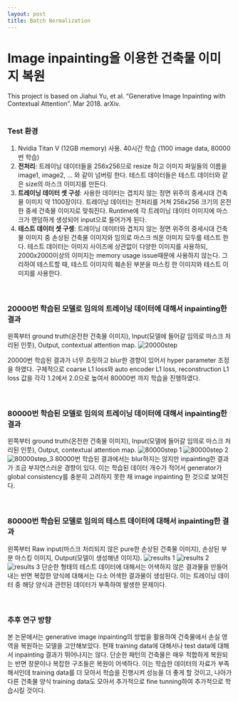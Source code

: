 ```yaml
---
layout: post
title: Batch Normalization
---
```

 

# Image inpainting을 이용한 건축물 이미지 복원

This project is based on Jiahui Yu, et al. “Generative Image Inpainting with Contextual Attention”. Mar 2018. arXiv.<br><br>

### Test 환경
1. Nvidia Titan V (12GB memory) 사용. 40시간 학습 (1100 image data, 80000번 학습)
2. **전처리**:
트레이닝 데이터들을 256x256으로 resize 하고 이미지 파일들의 이름을 image1, image2, … 와 같이 넘버링 한다.
테스트 데이터들은 테스트 데이터와 같은 size의 마스크 이미지를 만든다.
3. **트레이닝 데이터 셋 구성**: 
사용한 데이터는 겹치지 않는 정면 위주의 중세시대 건축물 이미지 약 1100장이다. 트레이닝 데이터는 전처리를 거쳐 256x256 크기의 온전한 중세 건축물 이미지로 맞춰진다. Runtime에 각 트레이닝 데이터 이미지에 마스크가 랜덤하게 생성되어 input으로 들어가게 된다.
4. **테스트 데이터 셋 구셍**:
트레이닝 데이터와 겹치지 않는 정면 위주의 중세시대 건축물 이미지 중 손상된 건축물 이미지와 임의로 마스크 씌운 이미지 모두를 테스트 한다. 테스트 데이터는 이미지 사이즈에 상관없이 다양한 이미지를 사용하되, 2000x2000이상의 이미지는 memory usage issue때문에 사용하지 않는다. 그리하여 테스트할 때, 테스트 이미지의 훼손된 부분을 마스킹 한 이미지와 테스트 이미지를 사용한다.<br><br><br>

### 20000번 학습된 모델로 임의의 트레이닝 데이터에 대해서 inpainting한 결과
왼쪽부터 ground truth(온전한 건축물 이미지), Input(모델에 들어갈 임의로 마스크 처리된 인풋), Output, contextual attention map.
![20000step ](/images/20000step.png)

20000번 학습된 결과가 너무 흐릿하고 blur한 경향이 있어서 hyper parameter 조정을 하였다. 구체적으로 coarse L1 loss와 auto encoder L1 loss, reconstruction L1 loss 값을 각각 1.2에서 2.0으로 높여서 80000번 까지 학습을 진행하였다.<br><br><br>

### 80000번 학습된 모델로 임의의 트레이닝 데이터에 대해서 inpainting한 결과
왼쪽부터 ground truth(온전한 건축물 이미지), Input(모델에 들어갈 임의로 마스크 처리된 인풋), Output, contextual attention map.
![80000step 1](/images/80000step.png)
![80000step 2](/images/80000step_2.png)
![80000step_3](/images/80000step_3.png)
80000번 학습된 결과에서는 blur하지는 않지만 inpainting한 결과가 조금 부자연스러운 경향이 있다. 이는 학습된 데이터 개수가 적어서 generator가 global consistency를 충분히 고려하지 못한 채 image inpainting 한 것으로 보여진다.<br><br><br>

### 80000번 학습된 모델로 임의의 테스트 데이터에 대해서 inpainting한 결과
왼쪽부터 Raw input(마스크 처리되지 않은 pure한 손상된 건축물 이미지), 손상된 부분 마스킹 이미지, Output(모델이 생성해낸 이미지).
![results 1](/images/result1.png)
![results 2](/images/result2.png)
![results 3](/images/result3.png)
단순한 형태의 테스트 데이터에 대해서는 어색하지 않은 결과물을 만들어내는 반면 복잡한 양식에 대해서는 다소 어색한 결과물이 생성된다. 이는 트레이닝 데이터 중 해당 양식과 관련된 데이터가 부족하여 발생한 문제이다.<br><br><br>

### 추후 연구 방향 
본 논문에서는 generative image inpainting의 방법을 활용하여 건축물에서 손실 영역을 복원하는 모델을 고안해보았다. 현재 training data에 대해서나 test data에 대해서 inpainting 결과가 뛰어나지는 않다. 단순한 패턴의 건축물은 매우 적합하게 복원되는 반면 창문이나 복잡한 구조들은 복원이 어색하다. 이는 학습한 데이터의 자료가 부족해서인데 training data를 더 모아서 학습을 진행시켜 성능을 더 좋게 할 것이고, 나아가 다른 건축물 양식 training data도 모아서 추가적으로 fine tunning하여 추가적으로 학습시킬 것이다.<br><br><br>



